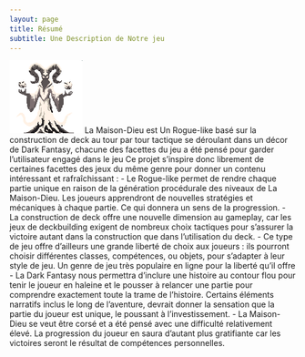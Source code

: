 ```yaml
---
layout: page
title: Résumé
subtitle: Une Description de Notre jeu
---
```

<img src="/assets/img/revenant_maudit.png" alt="">
La Maison-Dieu est Un Rogue-like basé sur la construction de deck au tour par tour tactique se déroulant dans un décor de Dark Fantasy, chacune des facettes du jeu a été pensé pour garder l’utilisateur engagé dans le jeu Ce projet s’inspire donc librement de certaines
facettes des jeux du même genre pour donner un contenu intéressant et rafraîchissant :
- Le Rogue-like permet de rendre chaque partie unique en raison de la génération procédurale des niveaux de La Maison-Dieu. Les joueurs apprendront de nouvelles stratégies et mécaniques à chaque partie. Ce qui donnera un sens de la progression.
- La construction de deck offre une nouvelle dimension au gameplay, car les jeux de deckbuilding exigent de nombreux choix tactiques pour s’assurer la victoire autant dans la construction que dans l’utilisation du deck.
- Ce type de jeu offre d’ailleurs une grande liberté de choix aux joueurs : ils pourront choisir différentes classes, compétences, ou objets, pour s’adapter à leur style de jeu. Un genre de jeu très populaire en ligne pour la liberté qu’il offre
- La Dark Fantasy nous permettra d’inclure une histoire au contour flou pour tenir le joueur en haleine et le pousser à relancer une partie pour comprendre exactement toute la trame de l’histoire. Certains éléments narratifs inclus le long de l’aventure, devrait donner la sensation que la partie du joueur est unique, le poussant à l’investissement.
- La Maison-Dieu se veut être corsé et a été pensé avec une difficulté relativement élevé. La progression du joueur en saura d’autant plus gratifiante car les victoires seront le résultat de compétences personnelles.